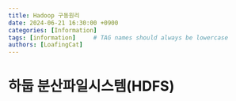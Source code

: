 ```yaml
---
title: Hadoop 구동원리
date: 2024-06-21 16:30:00 +0900
categories: [Information]
tags: [information]     # TAG names should always be lowercase
authors: [LoafingCat]
---
```


# 하둡 분산파일시스템(HDFS)


